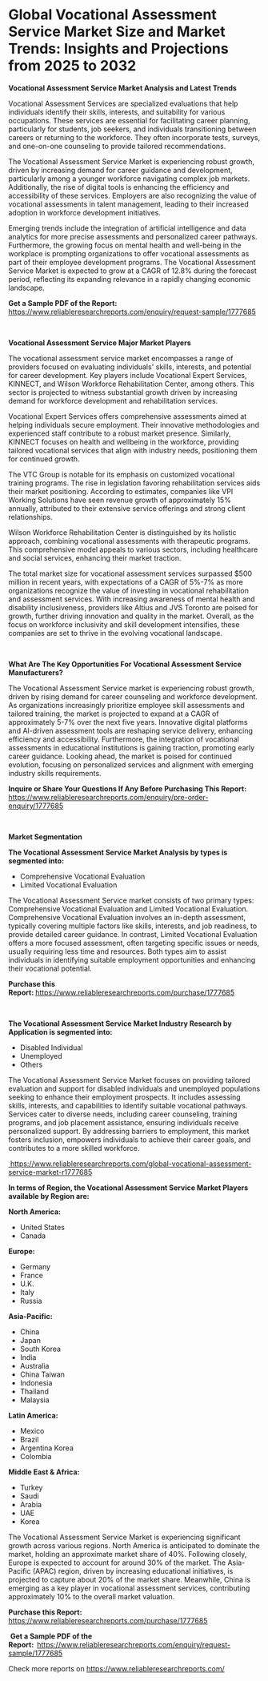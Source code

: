 <p><h1>Global Vocational Assessment Service Market Size and Market Trends: Insights and Projections from 2025 to 2032</h1></p><p><strong>Vocational Assessment Service Market Analysis and Latest Trends</strong></p>
<p><p>Vocational Assessment Services are specialized evaluations that help individuals identify their skills, interests, and suitability for various occupations. These services are essential for facilitating career planning, particularly for students, job seekers, and individuals transitioning between careers or returning to the workforce. They often incorporate tests, surveys, and one-on-one counseling to provide tailored recommendations.</p><p>The Vocational Assessment Service Market is experiencing robust growth, driven by increasing demand for career guidance and development, particularly among a younger workforce navigating complex job markets. Additionally, the rise of digital tools is enhancing the efficiency and accessibility of these services. Employers are also recognizing the value of vocational assessments in talent management, leading to their increased adoption in workforce development initiatives.</p><p>Emerging trends include the integration of artificial intelligence and data analytics for more precise assessments and personalized career pathways. Furthermore, the growing focus on mental health and well-being in the workplace is prompting organizations to offer vocational assessments as part of their employee development programs. The Vocational Assessment Service Market is expected to grow at a CAGR of 12.8% during the forecast period, reflecting its expanding relevance in a rapidly changing economic landscape.</p></p>
<p><strong>Get a Sample PDF of the Report:&nbsp;</strong> <a href="https://www.reliableresearchreports.com/enquiry/request-sample/1777685?utm_campaign=102&utm_medium=2&utm_source=Github&utm_content=ia&utm_term=11032025&utm_id=vocational-assessment-service">https://www.reliableresearchreports.com/enquiry/request-sample/1777685</a></p>
<p>&nbsp;</p>
<p><strong>Vocational Assessment Service Major Market Players</strong></p>
<p><p>The vocational assessment service market encompasses a range of providers focused on evaluating individuals' skills, interests, and potential for career development. Key players include Vocational Expert Services, KINNECT, and Wilson Workforce Rehabilitation Center, among others. This sector is projected to witness substantial growth driven by increasing demand for workforce development and rehabilitation services.</p><p>Vocational Expert Services offers comprehensive assessments aimed at helping individuals secure employment. Their innovative methodologies and experienced staff contribute to a robust market presence. Similarly, KINNECT focuses on health and wellbeing in the workforce, providing tailored vocational services that align with industry needs, positioning them for continued growth.</p><p>The VTC Group is notable for its emphasis on customized vocational training programs. The rise in legislation favoring rehabilitation services aids their market positioning. According to estimates, companies like VPI Working Solutions have seen revenue growth of approximately 15% annually, attributed to their extensive service offerings and strong client relationships.</p><p>Wilson Workforce Rehabilitation Center is distinguished by its holistic approach, combining vocational assessments with therapeutic programs. This comprehensive model appeals to various sectors, including healthcare and social services, enhancing their market traction. </p><p>The total market size for vocational assessment services surpassed $500 million in recent years, with expectations of a CAGR of 5%-7% as more organizations recognize the value of investing in vocational rehabilitation and assessment services. With increasing awareness of mental health and disability inclusiveness, providers like Altius and JVS Toronto are poised for growth, further driving innovation and quality in the market. Overall, as the focus on workforce inclusivity and skill development intensifies, these companies are set to thrive in the evolving vocational landscape.</p></p>
<p>&nbsp;</p>
<p><strong>What Are The Key Opportunities For Vocational Assessment Service Manufacturers?</strong></p>
<p><p>The Vocational Assessment Service market is experiencing robust growth, driven by rising demand for career counseling and workforce development. As organizations increasingly prioritize employee skill assessments and tailored training, the market is projected to expand at a CAGR of approximately 5-7% over the next five years. Innovative digital platforms and AI-driven assessment tools are reshaping service delivery, enhancing efficiency and accessibility. Furthermore, the integration of vocational assessments in educational institutions is gaining traction, promoting early career guidance. Looking ahead, the market is poised for continued evolution, focusing on personalized services and alignment with emerging industry skills requirements.</p></p>
<p><strong>Inquire or Share Your Questions If Any Before Purchasing This Report:</strong> <a href="https://www.reliableresearchreports.com/enquiry/pre-order-enquiry/1777685?utm_campaign=102&utm_medium=2&utm_source=Github&utm_content=ia&utm_term=11032025&utm_id=vocational-assessment-service">https://www.reliableresearchreports.com/enquiry/pre-order-enquiry/1777685</a></p>
<p>&nbsp;</p>
<p><strong>Market Segmentation</strong></p>
<p><strong>The Vocational Assessment Service Market Analysis by types is segmented into:</strong></p>
<p><ul><li>Comprehensive Vocational Evaluation</li><li>Limited Vocational Evaluation</li></ul></p>
<p><p>The Vocational Assessment Service market consists of two primary types: Comprehensive Vocational Evaluation and Limited Vocational Evaluation. Comprehensive Vocational Evaluation involves an in-depth assessment, typically covering multiple factors like skills, interests, and job readiness, to provide detailed career guidance. In contrast, Limited Vocational Evaluation offers a more focused assessment, often targeting specific issues or needs, usually requiring less time and resources. Both types aim to assist individuals in identifying suitable employment opportunities and enhancing their vocational potential.</p></p>
<p><strong>Purchase this Report:&nbsp;</strong><a href="https://www.reliableresearchreports.com/purchase/1777685?utm_campaign=102&utm_medium=2&utm_source=Github&utm_content=ia&utm_term=11032025&utm_id=vocational-assessment-service">https://www.reliableresearchreports.com/purchase/1777685</a></p>
<p>&nbsp;</p>
<p><strong>The Vocational Assessment Service Market Industry Research by Application is segmented into:</strong></p>
<p><ul><li>Disabled Individual</li><li>Unemployed</li><li>Others</li></ul></p>
<p><p>The Vocational Assessment Service Market focuses on providing tailored evaluation and support for disabled individuals and unemployed populations seeking to enhance their employment prospects. It includes assessing skills, interests, and capabilities to identify suitable vocational pathways. Services cater to diverse needs, including career counseling, training programs, and job placement assistance, ensuring individuals receive personalized support. By addressing barriers to employment, this market fosters inclusion, empowers individuals to achieve their career goals, and contributes to a more skilled workforce.</p></p>
<p><a href="https://www.reliableresearchreports.com/global-vocational-assessment-service-market-r1777685?utm_campaign=102&utm_medium=2&utm_source=Github&utm_content=ia&utm_term=11032025&utm_id=vocational-assessment-service">&nbsp;https://www.reliableresearchreports.com/global-vocational-assessment-service-market-r1777685</a></p>
<p><strong>In terms of Region, the Vocational Assessment Service Market Players available by Region are:</strong></p>
<p>
    <p> <strong> North America: </strong>
        <ul>
            <li>United States</li>
            <li>Canada</li>
        </ul>
        </p> 
    <p> <strong> Europe: </strong>
        <ul>
            <li>Germany</li>
            <li>France</li>
            <li>U.K.</li>
            <li>Italy</li>
            <li>Russia</li>
        </ul>
        </p> 
    <p> <strong> Asia-Pacific: </strong>
        <ul>
            <li>China</li>
            <li>Japan</li>
            <li>South Korea</li>
            <li>India</li>
            <li>Australia</li>
            <li>China Taiwan</li>
            <li>Indonesia</li>
            <li>Thailand</li>
            <li>Malaysia</li>
        </ul>
        </p> 
    <p> <strong> Latin America: </strong>
        <ul>
            <li>Mexico</li>
            <li>Brazil</li>
            <li>Argentina Korea</li>
            <li>Colombia</li>
        </ul>
        </p> 
    <p> <strong> Middle East & Africa: </strong>
        <ul>
            <li>Turkey</li>
            <li>Saudi</li>
            <li>Arabia</li>
            <li>UAE</li>
            <li>Korea</li>
        </ul>
    </p>
    </p>
<p><p>The Vocational Assessment Service Market is experiencing significant growth across various regions. North America is anticipated to dominate the market, holding an approximate market share of 40%. Following closely, Europe is expected to account for around 30% of the market. The Asia-Pacific (APAC) region, driven by increasing educational initiatives, is projected to capture about 20% of the market share. Meanwhile, China is emerging as a key player in vocational assessment services, contributing approximately 10% to the overall market valuation.</p></p>
<p><strong>Purchase this Report: </strong><a href="https://www.reliableresearchreports.com/purchase/1777685?utm_campaign=102&utm_medium=2&utm_source=Github&utm_content=ia&utm_term=11032025&utm_id=vocational-assessment-service">https://www.reliableresearchreports.com/purchase/1777685</a></p>
<p>&nbsp;<strong>Get a Sample PDF of the Report:&nbsp;&nbsp;</strong><a href="https://www.reliableresearchreports.com/enquiry/request-sample/1777685?utm_campaign=102&utm_medium=2&utm_source=Github&utm_content=ia&utm_term=11032025&utm_id=vocational-assessment-service">https://www.reliableresearchreports.com/enquiry/request-sample/1777685</a></p>
<p><strong></strong></p>
<p>Check more reports on <a href="https://www.reliableresearchreports.com/?utm_campaign=102&utm_medium=2&utm_source=Github&utm_content=ia&utm_term=11032025&utm_id=vocational-assessment-service">https://www.reliableresearchreports.com/</a></p>